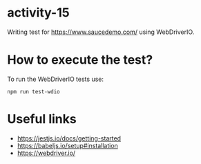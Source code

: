 # activity-15

Writing test for https://www.saucedemo.com/ using WebDriverIO.

# How to execute the test?

To run the WebDriverIO tests use:

`npm run test-wdio`

# Useful links

- https://jestjs.io/docs/getting-started
- https://babeljs.io/setup#installation
- https://webdriver.io/
